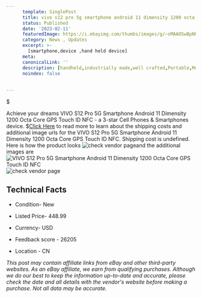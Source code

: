 ```yaml
---
      template: SinglePost
      title: vivo s12 pro 5g smartphone android 11 dimensity 1200 octa core gps touch id nfc
      status: Published
      date: '2023-02-11'
      featuredImage: https://i.ebayimg.com/thumbs/images/g/~sMAAOSwBpNhzo8J/s-l225.jpg
      category: News , Updates
      excerpt: >-
        [smartphone,device ,hand held device]
      meta:
      canonicalLink: ''
      description: [handheld,industrially made,well crafted,Portable,Mobile,Compact,Convenient,Lightweight,Maneuverable,Man-portable,Miniature,Carriable,Hand-held,Light,Holdable,Transportable,Mobile device,Pocket-sized,On-the-go,Wireless,Cordless,Compact size,Convenient size, smartphone,device ,hand held device]
      noindex: false
      
        
---
```

$

Achieve your dreams VIVO S12 Pro 5G Smartphone Android 11 Dimensity 1200 Octa Core GPS Touch ID NFC - a 3-star Cell Phones & Smartphones device.
$[Click Here](https://www.ebay.com/itm/185237509662?hash=item2b2104161e%3Ag%3A%7EsMAAOSwBpNhzo8J&mkevt=1&mkcid=1&mkrid=711-53200-19255-0&campid=%253CePNCampaignId%253E&customid=%253CreferenceId%253E&toolid=10049) to read more to learn about the shipping costs and additional image urls for the VIVO S12 Pro 5G Smartphone Android 11 Dimensity 1200 Octa Core GPS Touch ID NFC. Shipping cost is undefined. Here is how the product looks ![check vendor page](https://i.ebayimg.com/thumbs/images/g/~sMAAOSwBpNhzo8J/s-l225.jpg)and the additional images are![VIVO S12 Pro 5G Smartphone Android 11 Dimensity 1200 Octa Core GPS Touch ID NFC](https://i.ebayimg.com/images/g/~sMAAOSwBpNhzo8J/s-l960.jpg)![check vendor page](https://origin-galleryplus.ebayimg.com/ws/web/185237509662_2_0_1/225x225.jpg,https://origin-galleryplus.ebayimg.com/ws/web/185237509662_3_0_1/225x225.jpg,https://origin-galleryplus.ebayimg.com/ws/web/185237509662_4_0_1/225x225.jpg,https://origin-galleryplus.ebayimg.com/ws/web/185237509662_5_0_1/225x225.jpg,https://origin-galleryplus.ebayimg.com/ws/web/185237509662_6_0_1/225x225.jpg,https://origin-galleryplus.ebayimg.com/ws/web/185237509662_7_0_1/225x225.jpg,https://origin-galleryplus.ebayimg.com/ws/web/185237509662_8_0_1/225x225.jpg)



 ## Technical Facts 



     
      

 - Condition- New 


      

 - Listed Price- 448.99 


      

 - Currency- USD 


      

 - Feedback score - 26205 


      

 - Location - CN 


      
      

 *_This post may contain affiliate links from eBay and other third-party websites. As an eBay affiliate, we earn from qualifying purchases. Although we do our best to keep the information up-to-date and accurate, please check the date and all details with the vendor's website before making a purchase. Not all data may be accurate._*






